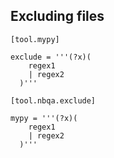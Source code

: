## Excluding files

```
[tool.mypy]

exclude = '''(?x)(
    regex1
    | regex2
  )'''

[tool.nbqa.exclude]

mypy = '''(?x)(
    regex1
    | regex2
  )'''
```